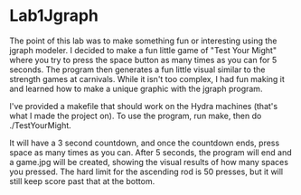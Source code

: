 # Lab1Jgraph

The point of this lab was to make something fun or interesting using the jgraph modeler.  I decided to make a fun little game of "Test Your Might" where you try to press the space button as many times as you can for 5 seconds.  The program then generates a fun little visual similar to the strength games at carnivals.  While it isn't too complex, I had fun making it and learned how to make a unique graphic with the jgraph program.

I've provided a makefile that should work on the Hydra machines (that's what I made the project on).  To use the program, run make, then do ./TestYourMight.

It will have a 3 second countdown, and once the countdown ends, press space as many times as you can.  After 5 seconds, the program will end and a game.jpg will be created, showing the visual results of how many spaces you pressed.  The hard limit for the ascending rod is 50 presses, but it will still keep score past that at the bottom.
